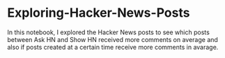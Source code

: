 # Exploring-Hacker-News-Posts
In this notebook, I explored the Hacker News posts to see which posts between Ask HN and Show HN received more comments on average and also if posts created at a certain time receive more comments in avarage.
